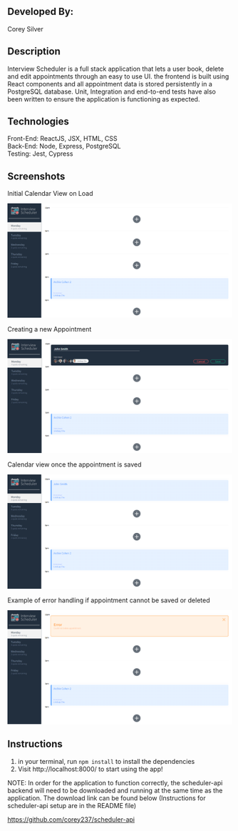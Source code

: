 ## Developed By:

Corey Silver

## Description

Interview Scheduler is a full stack application that lets a user book, delete and edit appointments through an easy to use UI. the frontend is built using React components and all appointment data is stored persistently in a PostgreSQL database. Unit, Integration and end-to-end tests have also been written to ensure the application is functioning as expected.

## Technologies

Front-End: ReactJS, JSX, HTML, CSS\
Back-End: Node, Express, PostgreSQL\
Testing: Jest, Cypress

## Screenshots

Initial Calendar View on Load

![Initial Calendar View](https://github.com/corey237/scheduler/blob/master/screenshots/appointment_view.PNG?raw=true "Initial Calendar View")

Creating a new Appointment

![Creating a new Appointment](https://github.com/corey237/scheduler/blob/master/screenshots/saving_appointment.PNG?raw=true "Creating a new Appointment")

Calendar view once the appointment is saved

![Calendar with new Appointment](https://github.com/corey237/scheduler/blob/master/screenshots/new_appointment.PNG?raw=true "Calendar with new Appointment")

Example of error handling if appointment cannot be saved or deleted

![Error Handling](https://github.com/corey237/scheduler/blob/master/screenshots/error_handling.PNG?raw=true "Error Handling")

## Instructions

1. in your terminal, run <code>npm install</code> to install the dependencies
2. Visit http://localhost:8000/ to start using the app!

NOTE: In order for the application to function correctly, the scheduler-api backend will need to be downloaded and running at the same time as the application. The download link can be found below (Instructions for scheduler-api setup are in the README file)

https://github.com/corey237/scheduler-api
